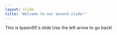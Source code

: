 ```yaml
---
layout: slide
title: "Welcome to our second slide!"
---
```

This is tpasin95's slide
Use the left arrow to go back!

